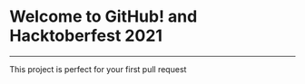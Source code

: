 # Welcome to GitHub! and Hacktoberfest 2021

----

This project is perfect for your first pull request
